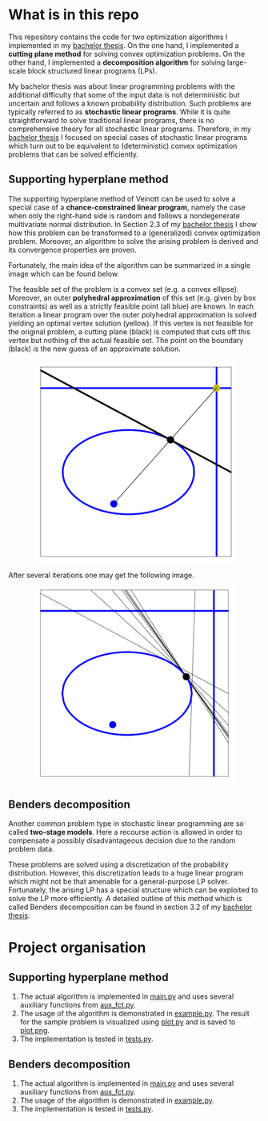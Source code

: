 # What is in this repo
This repository contains the code for two optimization algorithms I implemented in my [bachelor thesis](/Bachelor_Thesis.pdf). On the one hand, I implemented a **cutting plane method** for solving convex optimization problems. On the other hand, I implemented a **decomposition algorithm** for solving large-scale block structured linear programs (LPs).

My bachelor thesis was about linear programming problems with the additional difficulty that some of the input data is not deterministic but uncertain and follows a known probability distribution. Such problems are typically referred to as **stochastic linear programs**. While it is quite straightforward to solve traditional linear programs, there is no comprehensive theory for all stochastic linear programs. Therefore, in my [bachelor thesis](/Bachelor_Thesis.pdf) I focused on special cases of stochastic linear programs which turn out to be equivalent to (deterministic) convex optimization problems that can be solved efficiently. 

## Supporting hyperplane method
The supporting hyperplane method of Veinott can be used to solve a special case of a **chance-constrained linear program**, namely the case when only the right-hand side is random and follows a nondegenerate multivariate normal distribution. In Section 2.3 of my [bachelor thesis](/Bachelor_Thesis.pdf) I show how this problem can be transformed to a (generalized) convex optimization problem. Moreover, an algorithm to solve the arising problem is derived and its convergence properties are proven.

Fortunately, the main idea of the algorithm can be summarized in a single image which can be found below.

The feasible set of the problem is a convex set (e.g. a convex ellipse). Moreover, an outer **polyhedral approximation** of this set (e.g. given by box constraints) as well as a strictly feasible point (all blue) are known. In each iteration a linear program over the outer polyhedral approximation is solved yielding an optimal vertex solution (yellow). If this vertex is not feasible for the original problem, a cutting plane (black) is computed that cuts off this vertex but nothing of the actual feasible set. The point on the boundary (black) is the new guess of an approximate solution. 

<p align="center">
<img src="/Plots_README/plot_supporting_hyperplane_method.png" alt="" width="400"/>
</p>

After several iterations one may get the following image.

<p align="center">
<img src="/Plots_README/plot_termination_of_supporting_hyperplane_method.png" alt="" width="400"/>
</p>

## Benders decomposition
Another common problem type in stochastic linear programming are so called **two-stage models**. Here a recourse action is allowed in order to compensate a possibly disadvantageous decision due to the random problem data.

These problems are solved using a discretization of the probability distribution. However, this discretization leads to a huge linear program which might not be that amenable for a general-purpose LP solver. Fortunately, the arising LP has a special structure which can be exploited to solve the LP more efficiently. A detailed outline of this method which is called Benders decomposition can be found in section 3.2 of my [bachelor thesis](/Bachelor_Thesis.pdf).


# Project organisation
## Supporting hyperplane method
1. The actual algorithm is implemented in [main.py](/Supporting_Hyperplane_Method/main.py) and uses several auxiliary functions from [aux_fct.py](/Supporting_Hyperplane_Method/aux_fct.py).
2. The usage of the algorithm is demonstrated in [example.py](/Supporting_Hyperplane_Method/example.py). The result for the sample problem is visualized using [plot.py](/Supporting_Hyperplane_Method/plot.py) and is saved to [plot.png](/Supporting_Hyperplane_Method/plot.png).
3. The implementation is tested in [tests.py](/Supporting_Hyperplane_Method/tests.py).

## Benders decomposition
1. The actual algorithm is implemented in [main.py](/Benders_Decomposition/main.py) and uses several auxiliary functions from [aux_fct.py](/Benders_Decomposition/aux_fct.py).
2. The usage of the algorithm is demonstrated in [example.py](/Benders_Decomposition/example.py). 
3. The implementation is tested in [tests.py](/Benders_Decomposition/tests.py). 
